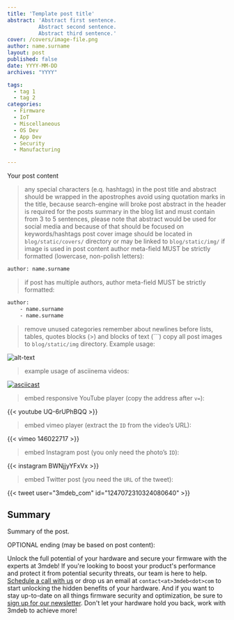 ```yaml
---
title: 'Template post title'
abstract: 'Abstract first sentence.
          Abstract second sentence.
          Abstract third sentence.'
cover: /covers/image-file.png
author: name.surname
layout: post
published: false
date: YYYY-MM-DD
archives: "YYYY"

tags:
  - tag 1
  - tag 2
categories:
  - Firmware
  - IoT
  - Miscellaneous
  - OS Dev
  - App Dev
  - Security
  - Manufacturing

---
```


Your post content

> any special characters (e.q. hashtags) in the post title and abstract should
> be wrapped in the apostrophes
> avoid using quotation marks in the title, because search-engine will broke
> post abstract in the header is required for the posts summary in the blog list
> and must contain from 3 to 5 sentences, please note that abstract would be
> used for social media and because of that should be focused on
> keywords/hashtags
> post cover image should be located in `blog/static/covers/` directory or may
> be linked to `blog/static/img/` if image is used in post content
> author meta-field MUST be strictly formatted (lowercase, non-polish letters):

```bash
author: name.surname
```

> if post has multiple authors, author meta-field MUST be strictly formatted:

```bash
author:
    - name.surname
    - name.surname
```

> remove unused categories
> remember about newlines before lists, tables, quotes blocks (>) and blocks of
> text (\`\`\`)
> copy all post images to `blog/static/img` directory. Example usage:

![alt-text](/img/file-name.jpg)

> example usage of asciinema videos:

[![asciicast](https://asciinema.org/a/xJC0QaKuHrMAPhhj5KMZUhMEO.svg)](https://asciinema.org/a/xJC0QaKuHrMAPhhj5KMZUhMEO?speed=1)

> embed responsive YouTube player (copy the address after `v=`):

{{\< youtube UQ-6rUPhBQQ >}}

> embed vimeo player (extract the `ID` from the video’s URL):

{{\< vimeo 146022717 >}}

> embed Instagram post (you only need the photo’s `ID`):

{{\< instagram BWNjjyYFxVx >}}

> embed Twitter post (you need the `URL` of the tweet):

{{\< tweet user="3mdeb_com" id="1247072310324080640" >}}

## Summary

Summary of the post.

OPTIONAL ending (may be based on post content):

Unlock the full potential of your hardware and secure your firmware with the
experts at 3mdeb! If you're looking to boost your product's performance and
protect it from potential security threats, our team is here to help.
[Schedule a call with us](https://calendly.com/3mdeb/consulting-remote-meeting)
or drop us an email at `contact<at>3mdeb<dot>com` to start unlocking the hidden
benefits of your hardware. And if you want to stay up-to-date on all things
firmware security and optimization, be sure to
[sign up for our newsletter](https://newsletter.3mdeb.com/subscription/PW6XnCeK6).
Don't let your hardware hold you back, work with 3mdeb to achieve more!
